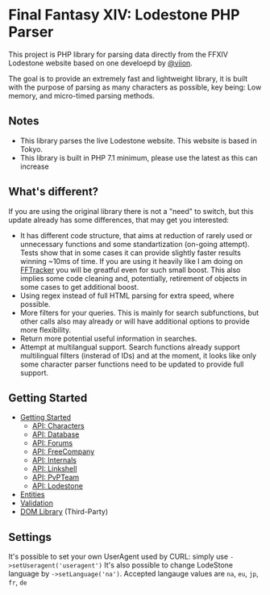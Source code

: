 # Final Fantasy XIV: Lodestone PHP Parser
This project is PHP library for parsing data directly from the FFXIV Lodestone website based on one develoepd by [@viion](https://github.com/viion).

The goal is to provide an extremely fast and lightweight library, it is built with the purpose of parsing as many characters as possible, key being: Low memory, and micro-timed parsing methods.

## Notes
- This library parses the live Lodestone website. This website is based in Tokyo.
- This library is built in PHP 7.1 minimum, please use the latest as this can increase 

## What's different?
If you are using the original library there is not a "need" to switch, but this update already has some differences, that may get you interested:
- It has different code structure, that aims at reduction of rarely used or unnecessary functions and some standartization (on-going attempt). Tests show that in some cases it can provide slightly faster results winning ~10ms of time. If you are using it heavily like I am doing on [FFTracker](https://simbiat.ru/fftracker) you will be greatful even for such small boost. This also implies some code cleaning and, potentially, retirement of objects in some cases to get additional boost.
- Using regex instead of full HTML parsing for extra speed, where possible.
- More filters for your queries. This is mainly for search subfunctions, but other calls also may already or will have additional options to provide more flexibility.
- Return more potential useful information in searches.
- Attempt at multilangual support. Search functions already support multilingual filters (insterad of IDs) and at the moment, it looks like only some character parser functions need to be updated to provide full support.


## Getting Started
- [Getting Started](docs/GettingStarted.md)
    - [API: Characters](docs/ApiCharacters.md)
    - [API: Database](docs/ApiDatabase.md)
    - [API: Forums](docs/ApiForums.md)
    - [API: FreeCompany](docs/ApiFreeCompany.md)
    - [API: Internals](docs/ApiInternals.md)
    - [API: Linkshell](docs/ApiLinkshell.md)
    - [API: PvPTeam](/docs/ApiPvPTeam.md)
    - [API: Lodestone](docs/ApiLodestone.md)
- [Entities](docs/Entities.md)
- [Validation](docs/Validation.md)
- [DOM Library](docs/DomLibraryLegacy.md) (Third-Party)

## Settings
It's possible to set your own UserAgent used by CURL: simply use `->setUseragent('useragent')`
It's also possible to change LodeStone language by `->setLanguage('na')`. Accepted langauge values are `na`, `eu`, `jp`, `fr`, `de`

